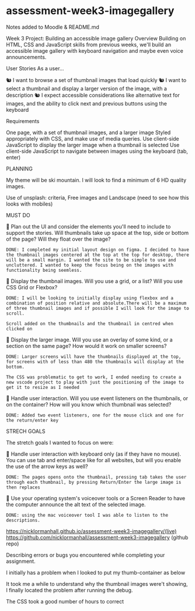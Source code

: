 # assessment-week3-imagegallery

Notes added to Moodle & README.md

Week 3 Project: Building an accessible image gallery Overview Building on HTML, CSS and JavaScript skills from previous weeks, we'll build an accessible image gallery with keyboard navigation and maybe even voice announcements.

User Stories
As a user...

🐿️ I want to browse a set of thumbnail images that load quickly
🐿️ I want to select a thumbnail and display a larger version of the image, with a description
🐿️ I expect accessible considerations like alternative text for images, and the ability to click next and previous buttons using the keyboard

Requirements

One page, with a set of thumbnail images, and a larger image
Styled appropriately with CSS, and make use of media queries.
Use client-side JavaScript to display the larger image when a thumbnail is selected
Use client-side JavaScript to navigate between images using the keyboard (tab, enter)

PLANNING

My theme will be ski mountain. I will look to find a minimum of 6 HD quality images.

Use of unsplash: criteria, Free images and Landscape (need to see how this looks with mobiles)

MUST DO

🎯 Plan out the UI and consider the elements you'll need to include to support the stories. Will thumbnails take up space at the top, side or bottom of the page? Will they float over the image?

    DONE: I completed my initial layout design on figma. I decided to have the thumbnail images centered at the top at the top for desktop, there will be a small margin. I wanted the site to be simple to use and uncluttered. I wanted to keep the focus being on the images with functionality being seemless.

🎯 Display the thumbnail images. Will you use a grid, or a list? Will you use CSS Grid or Flexbox?

    DONE: I will be looking to initially display using flexbox and a combination of position relative and absolute.There will be a maximum of three thumbnail images and if possible I will look for the image to scroll.

    Scroll added on the thumbnails and the thumbnail in centred when clicked on

🎯 Display the larger image. Will you use an overlay of some kind, or a section on the same page? How would it work on smaller screens?

    DONE: Larger screens will have the thumbnails displayed at the top, for screens with of less than 480 the thumbnails will display at the bottom.

    The CSS was problematic to get to work, I ended needing to create a new vscode project to play with just the positioning of the image to get it to resize as I needed

🎯 Handle user interaction. Will you use event listeners on the thumbnails, or on the container? How will you know which thumbnail was selected?

    DONE: Added two event listeners, one for the mouse click and one for the return/enter key

STRECH GOALS

The stretch goals I wanted to focus on were:

🏹 Handle user interaction with keyboard only (as if they have no mouse). You can use tab and enter/space like for all websites, but will you enable the use of the arrow keys as well?

    DONE: The pages opens onto the thumbnail, pressing tab takes the user through each thumbnail, by pressing Return/Enter the large image is then replaces

🏹 Use your operating system's voiceover tools or a Screen Reader to have the computer announce the alt text of the selected image.

    DONE: using the mac voiceover tool I was able to listen to the descriptions.

https://nicklormanhall.github.io/assessment-week3-imagegallery/(live) https://github.com/nicklormanhall/assessment-week3-imagegallery (github repo)

Describing errors or bugs you encountered while completing your assignment.

I initially has a problem when I looked to put my thumb-container as below

<div id="screen-image">
<div id="thumb-container"></div>

</div>

It took me a while to understand why the thumbnail images were't showing, I finally located the problem after running the debug.

The CSS took a good number of hours to correct
